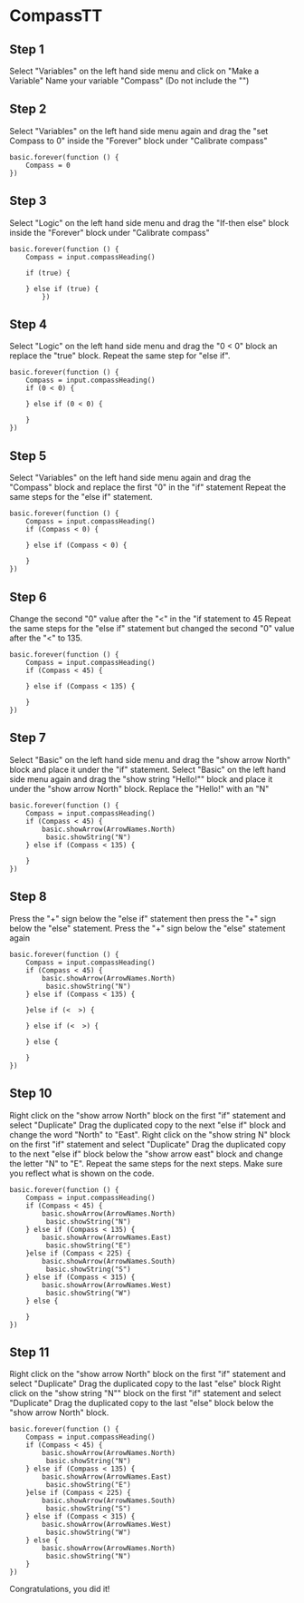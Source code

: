 # CompassTT

## Step 1

Select "Variables" on the left hand side menu and click on "Make a Variable"
Name your variable "Compass" (Do not include the "")

## Step 2
Select "Variables" on the left hand side menu again and drag the "set Compass to 0" inside the "Forever" block under "Calibrate compass"
```blocks
basic.forever(function () {
    Compass = 0
})
```
## Step 3
Select "Logic" on the left hand side menu and drag the "If-then else" block inside the "Forever" block under "Calibrate compass"

```blocks
basic.forever(function () {
    Compass = input.compassHeading()

    if (true) {
        
    } else if (true) {
        })
```

## Step 4
Select "Logic" on the left hand side menu and drag the "0 < 0" block an replace the "true" block.
Repeat the same step for "else if".

```blocks
basic.forever(function () {
    Compass = input.compassHeading()
    if (0 < 0) {
    	
    } else if (0 < 0) {
    	
    }
})
```

## Step 5
Select "Variables" on the left hand side menu again and drag the "Compass" block and replace the first "0" in the "if" statement
Repeat the same steps for the "else if" statement.

```blocks
basic.forever(function () {
    Compass = input.compassHeading()
    if (Compass < 0) {
    	
    } else if (Compass < 0) {
    	
    }
})
```

## Step 6
Change the second "0" value after the "<" in the "if statement to 45
Repeat the same steps for the "else if" statement but changed the second "0" value after the "<" to 135.

```blocks
basic.forever(function () {
    Compass = input.compassHeading()
    if (Compass < 45) {
    	
    } else if (Compass < 135) {
    	
    }
})
```

## Step 7
Select "Basic" on the left hand side menu and drag the "show arrow North" block and place it under the "if" statement.
Select "Basic" on the left hand side menu again and drag the "show string "Hello!"" block and place it under the "show arrow North" block.
Replace the "Hello!" with an "N"
```blocks
basic.forever(function () {
    Compass = input.compassHeading()
    if (Compass < 45) {
    	basic.showArrow(ArrowNames.North)
         basic.showString("N")
    } else if (Compass < 135) {
    	
    }
})
```

## Step 8
Press the "+" sign below the "else if" statement then press the "+" sign below the "else" statement.
Press the "+" sign below the "else" statement again
```blocks
basic.forever(function () {
    Compass = input.compassHeading()
    if (Compass < 45) {
    	basic.showArrow(ArrowNames.North)
         basic.showString("N")
    } else if (Compass < 135) {
    	
    }else if (<  >) {
    	
    } else if (<  >) {
    	
    } else {
    	
    }
})
```



## Step 10
Right click on the "show arrow North" block on the first "if" statement and select "Duplicate"
Drag the duplicated copy to the next "else if" block and change the word "North" to "East".
Right click on the "show string N" block on the first "if" statement and select "Duplicate"
Drag the duplicated copy to the next "else if" block below the "show arrow east" block and change the letter "N" to "E".
Repeat the same steps for the next steps. Make sure you reflect what is shown on the code.

```blocks
basic.forever(function () {
    Compass = input.compassHeading()
    if (Compass < 45) {
    	basic.showArrow(ArrowNames.North)
         basic.showString("N")
    } else if (Compass < 135) {
    	basic.showArrow(ArrowNames.East)
         basic.showString("E")
    }else if (Compass < 225) {
    	basic.showArrow(ArrowNames.South)
         basic.showString("S")
    } else if (Compass < 315) {
    	basic.showArrow(ArrowNames.West)
         basic.showString("W")
    } else {
    	
    }
})
```

## Step 11
Right click on the "show arrow North" block on the first "if" statement and select "Duplicate"
Drag the duplicated copy to the last "else" block
Right click on the "show string "N"" block on the first "if" statement and select "Duplicate"
Drag the duplicated copy to the last "else" block below the "show arrow North" block.

```blocks
basic.forever(function () {
    Compass = input.compassHeading()
    if (Compass < 45) {
    	basic.showArrow(ArrowNames.North)
         basic.showString("N")
    } else if (Compass < 135) {
    	basic.showArrow(ArrowNames.East)
         basic.showString("E")
    }else if (Compass < 225) {
    	basic.showArrow(ArrowNames.South)
         basic.showString("S")
    } else if (Compass < 315) {
    	basic.showArrow(ArrowNames.West)
         basic.showString("W")
    } else {
    	basic.showArrow(ArrowNames.North)
         basic.showString("N")
    }
})
```

Congratulations, you did it!
<script src="https://makecode.com/gh-pages-embed.js"></script><script>makeCodeRender("{{ site.makecode.home_url }}", "{{ site.github.owner_name }}/{{ site.github.repository_name }}");</script>

